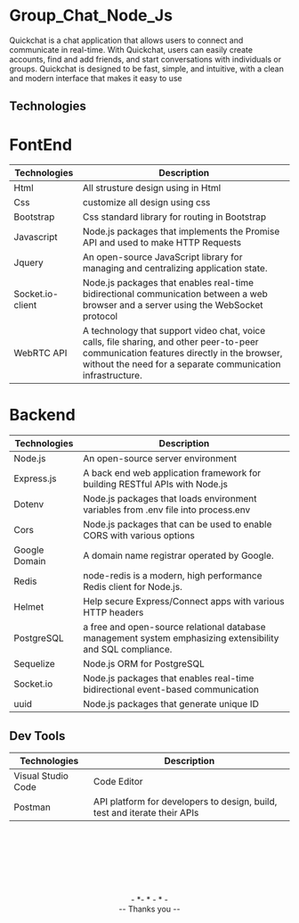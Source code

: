 # Group_Chat_Node_Js
Quickchat is a chat application that allows users to connect and communicate in real-time. With Quickchat, users can easily create accounts, find and add friends, and start conversations with individuals or groups. Quickchat is designed to be fast, simple, and intuitive, with a clean and modern interface that makes it easy to use

## Technologies
# FontEnd
| Technologies	| Description   |
| ------------- | ------------- |
| Html  | 	All strusture design using in Html | 
| Css | 	customize all design using css  | 
| Bootstrap | 	Css standard library for routing in Bootstrap | 
| Javascript | Node.js packages that implements the Promise API and used to make HTTP Requests | 
| Jquery | 	An open-source JavaScript library for managing and centralizing application state. |  
| Socket.io-client | 	Node.js packages that enables real-time bidirectional communication between a web browser and a server using the WebSocket protocol | 
| WebRTC API	| A technology that support video chat, voice calls, file sharing, and other peer-to-peer communication features directly in the browser, without the need for a separate communication infrastructure. | 
 

# Backend
| Technologies	| Description   |
| ------------- | ------------- |
| Node.js	      | An open-source server environment |
| Express.js	  | A back end web application framework for building RESTful APIs with Node.js
| Dotenv	|  Node.js packages that loads environment variables from .env file into process.env| | | 
| Cors | 	Node.js packages that can be used to enable CORS with various options |   
| Google Domain	| A  domain name registrar operated by Google. | 
| Redis	| node-redis is a modern, high performance Redis client for Node.js. | 
| Helmet | 	Help secure Express/Connect apps with various HTTP headers | 
| PostgreSQL | 	a free and open-source relational database management system emphasizing extensibility and SQL compliance. | 
| Sequelize| 	Node.js ORM for PostgreSQL | 
| Socket.io | 	Node.js packages that enables real-time bidirectional event-based communication | 
| uuid | 	Node.js packages that generate unique ID | 

##  Dev Tools
 | Technologies	 | Description | 
 | ------------- | ------------- |
 | Visual Studio Code | 	Code Editor | 
 | Postman | 	API platform for developers to design, build, test and iterate their APIs | 

<br> 
<br> 
<br> 
<br> 
<br> 
<br> 

<p align="center">
 - *- * - * - <br> 
-- Thanks you --
</p>
